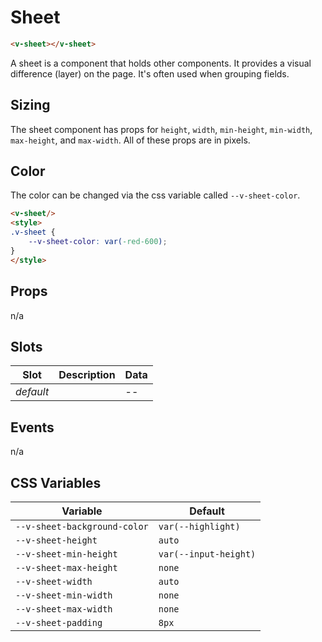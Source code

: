 # Sheet

```html
<v-sheet></v-sheet>
```

A sheet is a component that holds other components. It provides a visual difference (layer) on the page. It's often used when grouping fields.

## Sizing

The sheet component has props for `height`, `width`, `min-height`, `min-width`, `max-height`, and `max-width`. All of these props are in pixels.

## Color

The color can be changed via the css variable called `--v-sheet-color`.

```html
<v-sheet/>
<style>
.v-sheet {
	--v-sheet-color: var(-red-600);
}
</style>
```

## Props
n/a

## Slots
| Slot      | Description | Data |
|-----------|-------------|------|
| _default_ |             | --   |

## Events
n/a

## CSS Variables
| Variable                     | Default               |
|------------------------------|-----------------------|
| `--v-sheet-background-color` | `var(--highlight)`    |
| `--v-sheet-height`           | `auto`                |
| `--v-sheet-min-height`       | `var(--input-height)` |
| `--v-sheet-max-height`       | `none`                |
| `--v-sheet-width`            | `auto`                |
| `--v-sheet-min-width`        | `none`                |
| `--v-sheet-max-width`        | `none`                |
| `--v-sheet-padding`          | `8px`                 |
